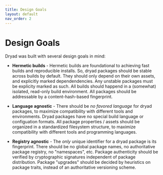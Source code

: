 ```yaml
---
title: Design Goals
layout: default
nav_order: 2
---
```


# Design Goals

Dryad was built with several design goals in mind:

- **Hermetic builds** - Hermetic builds are foundational to achieving fast builds and reproducible installs.  So, dryad packages should be stable across builds by default. They should only depend on their own assets, and explicitly marked dependendencies.  Any unstable packages must be explicity marked as such.  All builds should happend in a (somewhat) isolated, read-only build environment.  All packages should be addressable by a content-hash-based fingerprint.

- **Language agnostic** - There should be _no favored language_ for dryad packages, to maximize compatibility with different tools and environments.  Dryad packages have no special build language or configuation formats.  All package properties / assets should be organized in a standardized filesystem structure, to maximize compatibility with different tools and programming languages.

- **Registry agnostic** - The _only_ unique identifier for a dryad package is its fingerprint.  There should be no global package names, no authoritative package registry, no "namespaces", etc.  Package authenticity should be verified by cryptographic signatures independent of package distribution.  Package "upgrades" should be decided by heuristics on package traits, instead of an authoritative versioning scheme.
